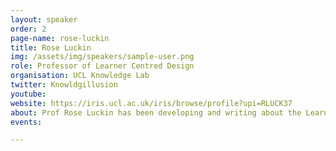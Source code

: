 ```yaml
---
layout: speaker
order: 2
page-name: rose-luckin
title: Rose Luckin
img: /assets/img/speakers/sample-user.png
role: Professor of Learner Centred Design
organisation: UCL Knowledge Lab
twitter: Knowldgillusion
youtube:
website: https://iris.ucl.ac.uk/iris/browse/profile?upi=RLUCK37
about: Prof Rose Luckin has been developing and writing about the Learning Sciences, Educational technology and Artificial Intelligence in Education (AIEd) for over 20 years. Her research explores how to increase participation by teachers and learners in the design and use of technologies. In addition to over 50 peer-reviewed articles and two edited volumes, Prof. Luckin is the author of Re-Designing Learning Contexts (Routledge, 2010), and lead author of the influential Decoding Learning report (Nesta, 2012). Rose is a member of the Welsh Assembly’s Successful Digital Futures group and was previously  a member of the board of BECTA (the British Educational Communications and Technology Agency) and founder and chair of their Research Advisory Group. Rose is a member of the EPSRC college of reviewers and has advised the research councils of various countries on the design and use of educational technologies. Her research applies participatory methods to the development and evaluation of technology for learning. This work is interdisciplinary and encompasses education, psychology, artificial intelligence and HCI.
events:

---
```

